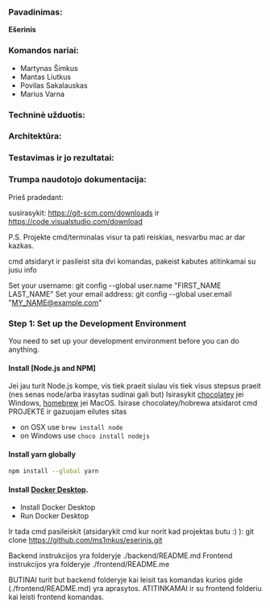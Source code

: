 ### Pavadinimas:
  **Ešerinis**

### Komandos nariai:
  - Martynas Šimkus
  - Mantas Liutkus
  - Povilas Sakalauskas
  - Marius Varna

### Techninė užduotis:

### Architektūra:

### Testavimas ir jo rezultatai:

### Trumpa naudotojo dokumentacija:

  Prieš pradedant:
  
  susirasykit: https://git-scm.com/downloads ir https://code.visualstudio.com/download 
  
  P.S. Projekte cmd/terminalas visur ta pati reiskias, nesvarbu mac ar dar kazkas.
  
  cmd atsidaryt ir pasileist sita dvi komandas, pakeist kabutes atitinkamai su jusu info
  
  Set your username: git config --global user.name "FIRST_NAME LAST_NAME"
  Set your email address: git config --global user.email "MY_NAME@example.com"
  
  ### Step 1: Set up the Development Environment
  
  You need to set up your development environment before you can do anything.
  
  #### Install [Node.js and NPM]
  Jei jau turit Node.js kompe, vis tiek praeit siulau vis tiek visus stepsus praeit (nes senas node/arba irasytas sudinai gali but)
  Isirasykit [chocolatey](https://chocolatey.org/install) jei Windows, [homebrew](http://brew.sh) jei MacOS.
  Isirase chocolatey/hobrewa atsidarot cmd PROJEKTE ir gazuojam eilutes sitas
  
  - on OSX use `brew install node`
  - on Windows use `choco install nodejs`
  
  #### Install yarn globally
  
  ```bash
  npm install --global yarn
  ```
  
  #### Install [Docker Desktop](https://www.docker.com/products/docker-desktop/).
  
  - Install Docker Desktop
  - Run Docker Desktop
  
  Ir tada cmd pasileiskit (atsidarykit cmd kur norit kad projektas butu :) ): git clone https://github.com/ms1mkus/eserinis.git
  
  Backend instrukcijos yra folderyje ./backend/README.md
  Frontend instrukcijos yra folderyje ./frontend/README.me
  
  BUTINAI turit but backend folderyje kai leisit tas komandas kurios gide  (./frontend/README.md) yra aprasytos.
  ATITINKAMAI ir su frontend folderiu kai leisti frontend komandas.
